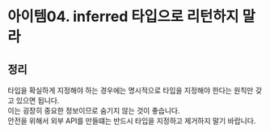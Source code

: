 # 아이템04. inferred 타입으로 리턴하지 말라



## 정리
타입을 확실하게 지정해야 하는 경우에는 명시적으로 타입을 지정해야 한다는 원칙만 갖고 있으면 됩니다.<br>
이는 굉장히 중요한 정보이므로 숨기지 않는 것이 좋습니다.<br>
안전을 위해서 외부 API를 만들떄는 반드시 타입을 지정하고 제거하지 말기 바랍니다.
